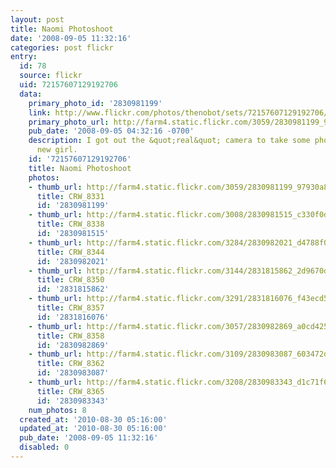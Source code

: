 ```yaml
---
layout: post
title: Naomi Photoshoot
date: '2008-09-05 11:32:16'
categories: post flickr
entry:
  id: 78
  source: flickr
  uid: 72157607129192706
  data:
    primary_photo_id: '2830981199'
    link: http://www.flickr.com/photos/thenobot/sets/72157607129192706/
    primary_photo_url: http://farm4.static.flickr.com/3059/2830981199_97930a8404_m.jpg
    pub_date: '2008-09-05 04:32:16 -0700'
    description: I got out the &quot;real&quot; camera to take some photos of our
      new girl.
    id: '72157607129192706'
    title: Naomi Photoshoot
    photos:
    - thumb_url: http://farm4.static.flickr.com/3059/2830981199_97930a8404_s.jpg
      title: CRW_8331
      id: '2830981199'
    - thumb_url: http://farm4.static.flickr.com/3008/2830981515_c330f0d34d_s.jpg
      title: CRW_8338
      id: '2830981515'
    - thumb_url: http://farm4.static.flickr.com/3284/2830982021_d4788f0ef2_s.jpg
      title: CRW_8344
      id: '2830982021'
    - thumb_url: http://farm4.static.flickr.com/3144/2831815862_2d9670d751_s.jpg
      title: CRW_8350
      id: '2831815862'
    - thumb_url: http://farm4.static.flickr.com/3291/2831816076_f43ecd5288_s.jpg
      title: CRW_8357
      id: '2831816076'
    - thumb_url: http://farm4.static.flickr.com/3057/2830982869_a0cd42502c_s.jpg
      title: CRW_8358
      id: '2830982869'
    - thumb_url: http://farm4.static.flickr.com/3109/2830983087_603472d9ed_s.jpg
      title: CRW_8362
      id: '2830983087'
    - thumb_url: http://farm4.static.flickr.com/3208/2830983343_d1c71f614c_s.jpg
      title: CRW_8365
      id: '2830983343'
    num_photos: 8
  created_at: '2010-08-30 05:16:00'
  updated_at: '2010-08-30 05:16:00'
  pub_date: '2008-09-05 11:32:16'
  disabled: 0
---
```

